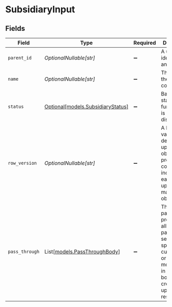 # SubsidiaryInput


## Fields

| Field                                                                                                                                                   | Type                                                                                                                                                    | Required                                                                                                                                                | Description                                                                                                                                             | Example                                                                                                                                                 |
| ------------------------------------------------------------------------------------------------------------------------------------------------------- | ------------------------------------------------------------------------------------------------------------------------------------------------------- | ------------------------------------------------------------------------------------------------------------------------------------------------------- | ------------------------------------------------------------------------------------------------------------------------------------------------------- | ------------------------------------------------------------------------------------------------------------------------------------------------------- |
| `parent_id`                                                                                                                                             | *OptionalNullable[str]*                                                                                                                                 | :heavy_minus_sign:                                                                                                                                      | A unique identifier for an object.                                                                                                                      | 12345                                                                                                                                                   |
| `name`                                                                                                                                                  | *OptionalNullable[str]*                                                                                                                                 | :heavy_minus_sign:                                                                                                                                      | The name of the company.                                                                                                                                | SpaceX                                                                                                                                                  |
| `status`                                                                                                                                                | [Optional[models.SubsidiaryStatus]](../models/subsidiarystatus.md)                                                                                      | :heavy_minus_sign:                                                                                                                                      | Based on the status some functionality is enabled or disabled.                                                                                          | active                                                                                                                                                  |
| `row_version`                                                                                                                                           | *OptionalNullable[str]*                                                                                                                                 | :heavy_minus_sign:                                                                                                                                      | A binary value used to detect updates to a object and prevent data conflicts. It is incremented each time an update is made to the object.              | 1-12345                                                                                                                                                 |
| `pass_through`                                                                                                                                          | List[[models.PassThroughBody](../models/passthroughbody.md)]                                                                                            | :heavy_minus_sign:                                                                                                                                      | The pass_through property allows passing service-specific, custom data or structured modifications in request body when creating or updating resources. |                                                                                                                                                         |